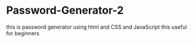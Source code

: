# Password-Generator-2
this is password generator using html and CSS and JavaScript this useful for beginners
